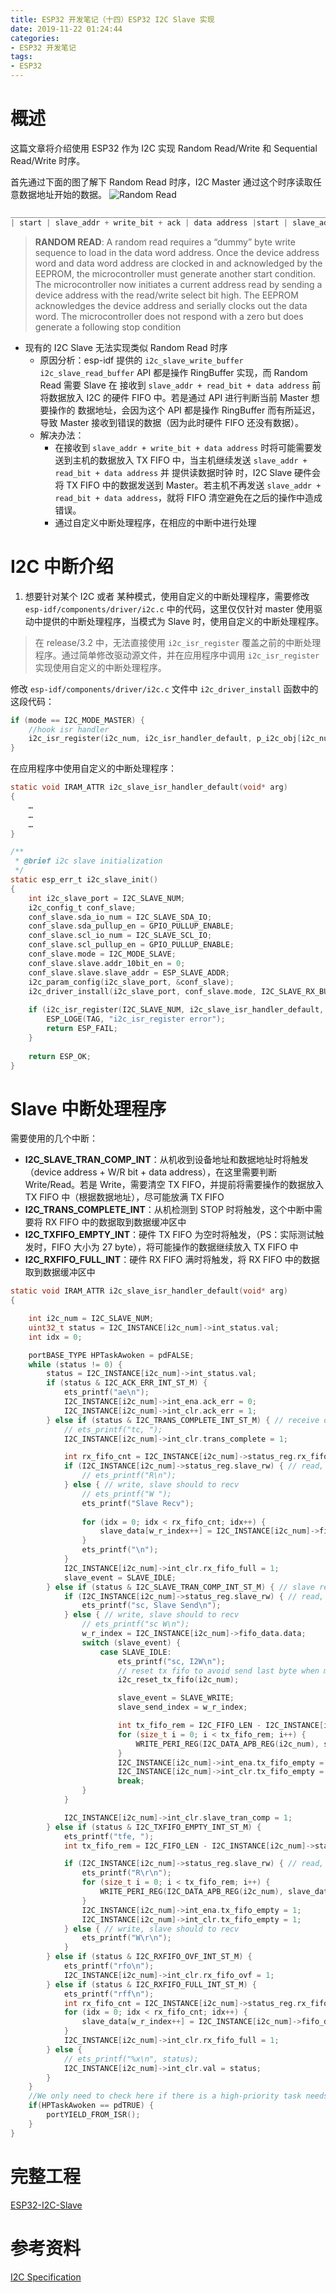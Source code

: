 ```yaml
---
title: ESP32 开发笔记（十四）ESP32 I2C Slave 实现
date: 2019-11-22 01:24:44
categories:
- ESP32 开发笔记
tags:
- ESP32
---
```


# 概述

这篇文章将介绍使用 ESP32 作为 I2C 实现 Random Read/Write 和  Sequential Read/Write 时序。

首先通过下面的图了解下 Random Read 时序，I2C Master 通过这个时序读取任意数据地址开始的数据。
![Random Read](https://img-blog.csdnimg.cn/20191123145556881.png?x-oss-process=image/watermark,type_ZmFuZ3poZW5naGVpdGk,shadow_10,text_aHR0cHM6Ly9ibG9nLmNzZG4ubmV0L3FxXzI3MTE0Mzk3,size_16,color_FFFFFF,t_70)

<!--more-->

```c
___________________________________________________________________________________________________________________________________________________
| start | slave_addr + write_bit + ack | data address |start | slave_addr + read_bit + ack |  read n-1 bytes + ack | read 1 byte + nack | stop |
```

> **RANDOM READ**: A random read requires a “dummy” byte write sequence to load in the data word address. Once the device address word and data word address are clocked in and acknowledged by the EEPROM, the microcontroller must generate another start condition.
> The microcontroller now initiates a current address read by sending a device address with the read/write select bit high. The EEPROM acknowledges the device address and serially clocks out the data word. The microcontroller does not respond with a zero but does generate a following stop condition 

 - 现有的 I2C Slave 无法实现类似 Random Read 时序
	 - 原因分析：esp-idf 提供的 `i2c_slave_write_buffer` `i2c_slave_read_buffer` API 都是操作 RingBuffer 实现，而 Random Read 需要 Slave 在 接收到 `slave_addr + read_bit + data address` 前将数据放入 I2C 的硬件 FIFO 中。若是通过 API 进行判断当前 Master 想要操作的 数据地址，会因为这个 API 都是操作 RingBuffer 而有所延迟，导致 Master 接收到错误的数据（因为此时硬件 FIFO 还没有数据）。
	 - 解决办法：
		 - 在接收到 `slave_addr + write_bit + data address` 时将可能需要发送到主机的数据放入 TX FIFO 中，当主机继续发送 `slave_addr + read_bit + data address` 并 提供读数据时钟 时，I2C Slave 硬件会将 TX FIFO 中的数据发送到 Master。若主机不再发送 `slave_addr + read_bit + data address`，就将 FIFO 清空避免在之后的操作中造成错误。
		 - 通过自定义中断处理程序，在相应的中断中进行处理

# I2C 中断介绍

 1. 想要针对某个 I2C 或者 某种模式，使用自定义的中断处理程序，需要修改 `esp-idf/components/driver/i2c.c` 中的代码，这里仅仅针对 master 使用驱动中提供的中断处理程序，当模式为 Slave 时，使用自定义的中断处理程序。

> 在 release/3.2 中，无法直接使用 `i2c_isr_register` 覆盖之前的中断处理程序。通过简单修改驱动源文件，并在应用程序中调用 `i2c_isr_register` 实现使用自定义的中断处理程序。

修改 `esp-idf/components/driver/i2c.c` 文件中 `i2c_driver_install`  函数中的这段代码：
```c
if (mode == I2C_MODE_MASTER) {
    //hook isr handler
    i2c_isr_register(i2c_num, i2c_isr_handler_default, p_i2c_obj[i2c_num], intr_alloc_flags, &p_i2c_obj[i2c_num]->intr_handle);
}
```

在应用程序中使用自定义的中断处理程序：

```c
static void IRAM_ATTR i2c_slave_isr_handler_default(void* arg)
{
	…
	…
	…
}

/**
 * @brief i2c slave initialization
 */
static esp_err_t i2c_slave_init()
{
    int i2c_slave_port = I2C_SLAVE_NUM;
    i2c_config_t conf_slave;
    conf_slave.sda_io_num = I2C_SLAVE_SDA_IO;
    conf_slave.sda_pullup_en = GPIO_PULLUP_ENABLE;
    conf_slave.scl_io_num = I2C_SLAVE_SCL_IO;
    conf_slave.scl_pullup_en = GPIO_PULLUP_ENABLE;
    conf_slave.mode = I2C_MODE_SLAVE;
    conf_slave.slave.addr_10bit_en = 0;
    conf_slave.slave.slave_addr = ESP_SLAVE_ADDR;
    i2c_param_config(i2c_slave_port, &conf_slave);
    i2c_driver_install(i2c_slave_port, conf_slave.mode, I2C_SLAVE_RX_BUF_LEN, I2C_SLAVE_TX_BUF_LEN, 0);
    
    if (i2c_isr_register(I2C_SLAVE_NUM, i2c_slave_isr_handler_default, NULL, 0, NULL) != ESP_OK) {
        ESP_LOGE(TAG, "i2c_isr_register error");
        return ESP_FAIL;
    }
    
    return ESP_OK;
}
```

# Slave 中断处理程序

需要使用的几个中断：

 - **I2C_SLAVE_TRAN_COMP_INT**：从机收到设备地址和数据地址时将触发（device address + W/R bit + data address），在这里需要判断 Write/Read。若是 Write，需要清空 TX FIFO，并提前将需要操作的数据放入 TX FIFO 中（根据数据地址），尽可能放满 TX FIFO
 - **I2C_TRANS_COMPLETE_INT**：从机检测到 STOP 时将触发，这个中断中需要将 RX FIFO 中的数据取到数据缓冲区中
 - **I2C_TXFIFO_EMPTY_INT**：硬件 TX FIFO 为空时将触发，（PS：实际测试触发时，FIFO 大小为 27 byte），将可能操作的数据继续放入 TX FIFO 中
 - **I2C_RXFIFO_FULL_INT**：硬件 RX FIFO 满时将触发，将 RX FIFO 中的数据取到数据缓冲区中

```c
static void IRAM_ATTR i2c_slave_isr_handler_default(void* arg)
{

    int i2c_num = I2C_SLAVE_NUM;
    uint32_t status = I2C_INSTANCE[i2c_num]->int_status.val;
    int idx = 0;

    portBASE_TYPE HPTaskAwoken = pdFALSE;
    while (status != 0) {
        status = I2C_INSTANCE[i2c_num]->int_status.val;
        if (status & I2C_ACK_ERR_INT_ST_M) {
            ets_printf("ae\n");
            I2C_INSTANCE[i2c_num]->int_ena.ack_err = 0;
            I2C_INSTANCE[i2c_num]->int_clr.ack_err = 1;
        } else if (status & I2C_TRANS_COMPLETE_INT_ST_M) { // receive data after receive device address + W/R bit and data address
            // ets_printf("tc, ");
            I2C_INSTANCE[i2c_num]->int_clr.trans_complete = 1;

            int rx_fifo_cnt = I2C_INSTANCE[i2c_num]->status_reg.rx_fifo_cnt;
            if (I2C_INSTANCE[i2c_num]->status_reg.slave_rw) { // read, slave should to send
                // ets_printf("R\n");
            } else { // write, slave should to recv
                // ets_printf("W ");
                ets_printf("Slave Recv");
                
                for (idx = 0; idx < rx_fifo_cnt; idx++) {
                    slave_data[w_r_index++] = I2C_INSTANCE[i2c_num]->fifo_data.data;
                }
                ets_printf("\n");
            }
            I2C_INSTANCE[i2c_num]->int_clr.rx_fifo_full = 1;
            slave_event = SLAVE_IDLE;
        } else if (status & I2C_SLAVE_TRAN_COMP_INT_ST_M) { // slave receive device address + W/R bit + data address
            if (I2C_INSTANCE[i2c_num]->status_reg.slave_rw) { // read, slave should to send
                ets_printf("sc, Slave Send\n");
            } else { // write, slave should to recv
                // ets_printf("sc W\n");
                w_r_index = I2C_INSTANCE[i2c_num]->fifo_data.data;
                switch (slave_event) {
                    case SLAVE_IDLE:
                        ets_printf("sc, I2W\n");
                        // reset tx fifo to avoid send last byte when master send read command next.
                        i2c_reset_tx_fifo(i2c_num);

                        slave_event = SLAVE_WRITE;
                        slave_send_index = w_r_index;

                        int tx_fifo_rem = I2C_FIFO_LEN - I2C_INSTANCE[i2c_num]->status_reg.tx_fifo_cnt;
                        for (size_t i = 0; i < tx_fifo_rem; i++) {
                            WRITE_PERI_REG(I2C_DATA_APB_REG(i2c_num), slave_data[slave_send_index++]);
                        }
                        I2C_INSTANCE[i2c_num]->int_ena.tx_fifo_empty = 1;
                        I2C_INSTANCE[i2c_num]->int_clr.tx_fifo_empty = 1;
                        break;
                }
            }

            I2C_INSTANCE[i2c_num]->int_clr.slave_tran_comp = 1;
        } else if (status & I2C_TXFIFO_EMPTY_INT_ST_M) {
            ets_printf("tfe, ");
            int tx_fifo_rem = I2C_FIFO_LEN - I2C_INSTANCE[i2c_num]->status_reg.tx_fifo_cnt;

            if (I2C_INSTANCE[i2c_num]->status_reg.slave_rw) { // read, slave should to send
                ets_printf("R\r\n");
                for (size_t i = 0; i < tx_fifo_rem; i++) {
                    WRITE_PERI_REG(I2C_DATA_APB_REG(i2c_num), slave_data[slave_send_index++]);
                }
                I2C_INSTANCE[i2c_num]->int_ena.tx_fifo_empty = 1;
                I2C_INSTANCE[i2c_num]->int_clr.tx_fifo_empty = 1;
            } else { // write, slave should to recv
                ets_printf("W\r\n");
            }
        } else if (status & I2C_RXFIFO_OVF_INT_ST_M) {
            ets_printf("rfo\n");
            I2C_INSTANCE[i2c_num]->int_clr.rx_fifo_ovf = 1;
        } else if (status & I2C_RXFIFO_FULL_INT_ST_M) {
            ets_printf("rff\n");
            int rx_fifo_cnt = I2C_INSTANCE[i2c_num]->status_reg.rx_fifo_cnt;
            for (idx = 0; idx < rx_fifo_cnt; idx++) {
                slave_data[w_r_index++] = I2C_INSTANCE[i2c_num]->fifo_data.data;
            }
            I2C_INSTANCE[i2c_num]->int_clr.rx_fifo_full = 1;
        } else {
            // ets_printf("%x\n", status);
            I2C_INSTANCE[i2c_num]->int_clr.val = status;
        }
    }
    //We only need to check here if there is a high-priority task needs to be switched.
    if(HPTaskAwoken == pdTRUE) {
        portYIELD_FROM_ISR();
    }
}
```

# 完整工程

[ESP32-I2C-Slave](https://github.com/InfiniteYuan/ESP32-I2C-Slave/tree/master)

# 参考资料

[I2C Specification](https://www.nxp.com/docs/en/user-guide/UM10204.pdf)
